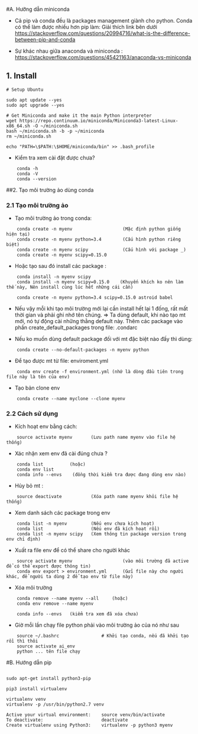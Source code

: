 #A. Hưỡng dẫn miniconda 
- Cả pip và conda đều là packages management giành cho python. Conda có thể làm được nhiều hơn pip làm: Giải thích link bên dưới
    https://stackoverflow.com/questions/20994716/what-is-the-difference-between-pip-and-conda
    
- Sự khác nhau giữa anaconda và miniconda :
    https://stackoverflow.com/questions/45421163/anaconda-vs-miniconda

    
## 1. Install 
```youtrack
# Setup Ubuntu

sudo apt update --yes
sudo apt upgrade --yes

# Get Miniconda and make it the main Python interpreter
wget https://repo.continuum.io/miniconda/Miniconda3-latest-Linux-x86_64.sh -O ~/miniconda.sh
bash ~/miniconda.sh -b -p ~/miniconda 
rm ~/miniconda.sh

echo "PATH=\$PATH:\$HOME/miniconda/bin" >> .bash_profile

```
- Kiểm tra xem cài đặt được chưa?
```youtrack
    conda -h
    conda -V
    conda --version     
```

##2. Tạo môi trường ảo dùng conda 

### 2.1 Tạo môi trường ảo 

- Tạo môi trường ảo trong conda:
```youtrack
    conda create -n myenv                   (Mặc định python giống hiện tại)
    conda create -n myenv python=3.4        (Cấu hình python riêng biệt)
    conda create -n myenv scipy             (Cấu hình với package _)
    conda create -n myenv scipy=0.15.0
```

- Hoặc tạo sau đó install các package :
```youtrack
    conda install -n myenv scipy
    conda install -n myenv scipy=0.15.0    (Khuyến khích ko nên làm thế này, Nên install cùng lúc hết những cái cần)

    conda create -n myenv python=3.4 scipy=0.15.0 astroid babel
```
    
- Nếu vậy mỗi khi tạo môi trường mới lại cần install hết lại 1 đống, rất mất thời gian và phải ghi nhớ tên chúng.
=> Ta dùng default, khi nào tạo mt mới, nó tự động cài những thằng default này.
Thêm các package vào phần create_default_packages trong file: .condarc 

- Nếu ko muốn dùng default package đối với mt đặc biệt nào đấy thì dùng:
```youtrack
    conda create --no-default-packages -n myenv python
```  

* Để tạo được mt từ file: enviroment.yml
```youtrack
    conda env create -f environment.yml (nhớ là dòng đầu tiên trong file này là tên của env)
``` 

* Tạo bản clone env 
```youtrack
    conda create --name myclone --clone myenv
```
   
### 2.2 Cách sử dụng 

- Kích hoạt env bằng cách: 
```youtrack
    source activate myenv       (Lưu path name myenv vào file hệ thống)
```
 
- Xác nhận xem env đã cài đúng chưa ?
```youtrack
    conda list          (hoặc)
    conda env list 
    conda info --envs    (đồng thời kiểm tra được đang dùng env nào)
```    

- Hủy bỏ mt :
```youtrack
    source deactivate           (Xóa path name myenv khỏi file hệ thống)
```

- Xem danh sách các package trong env 
```youtrack
    conda list -n myenv         (Nếu env chưa kích hoạt)
    conda list                  (Nếu env đã kích hoạt rồi)
    conda list -n myenv scipy   (Xem thông tin package version trong env chỉ định)
```

- Xuất ra file env để có thể share cho người khác 
```youtrack
    source activate myenv                   (vào môi trường đã active để có thể export được thông tin)
    conda env export > environment.yml      (Gửi file này cho người khác, để người ta dùng 2 để tạo env từ file này)
```

- Xóa môi trường 
```youtrack
    conda remove --name myenv --all     (hoặc)
    conda env remove --name myenv   
    
    conda info --envs   (kiểm tra xem đã xóa chưa)
```

- Giờ mỗi lần chạy file python phải vào môi trường ảo của nó như sau
```youtrack
    source ~/.bashrc                # Khởi tạo conda, nếu đã khởi tạo rồi thì thôi 
    source activate ai_env 
    python ... tên file chạy   
```


#B. Hướng dẫn pip 
```youtrack

sudo apt-get install python3-pip

pip3 install virtualenv 

virtualenv venv 
virtualenv -p /usr/bin/python2.7 venv

Active your virtual environment:    source venv/bin/activate
To deactivate:                      deactivate
Create virtualenv using Python3:    virtualenv -p python3 myenv


```
